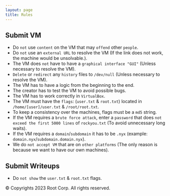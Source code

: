 ```yaml
---
layout: page
title: Rules
---
```


## Submit VM

- Do `not` use `content` on the VM that may `offend` other `people`.
- Do `not` use an `external URL` to resolve the VM (If the link does not work, the machine would be unsolvable.).
- The VM does `not` have to have a `graphical interface "GUI"` (Unless necessary to resolve the VM).
- `Delete` or `redirect` any `history` files to `/dev/null` (Unless necessary to resolve the VM).
- The VM has to have a logic from the beginning to the end.
- The creator has to test the VM to avoid possible bugs.
- The VM has to work correctly in `VirtualBox`.
- The VM must have the `flags`: (`user.txt` & `root.txt`) located in `/home/[user]/user.txt` & `/root/root.txt`.
- To keep a consistency over the machines, flags must be a `md5` string.
- If the VM requires a `brute force attack`, enter a `password` that does `not exceed the first 5000 lines` of `rockyou.txt` (To avoid unnecessary long waits).
- If the VM requires a `domain`/`subdomain` it has to be `.nyx` (example: `domain.nyx`/`subdomain.domain.nyx`).
- We do `not accept VM` that are on `other platforms` (The only reason is because we want to have our own machines).

## Submit Writeups

- Do `not show` the `user.txt` & `root.txt` flags.
<footer>
  <p>© Copyrights 2023 Root Corp. All rights reserved.</p>
</footer>
